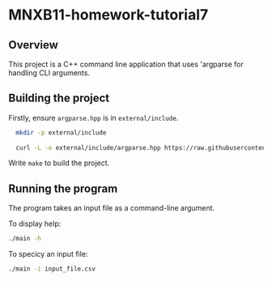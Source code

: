 # MNXB11-homework-tutorial7
## Overview
This project is a C++ command line application that uses 'argparse for
handling CLI arguments.

## Building the project
Firstly, ensure `argparse.hpp` is in `external/include`.
 ```bash
   mkdir -p external/include
   
   curl -L -o external/include/argparse.hpp https://raw.githubusercontent.com/p-ranav/argparse/main/include/argparse/argparse.hpp
  ``` 
Write `make` to build the project.

## Running the program 

The program takes an input file as a command-line argument.

To display help:
   ```bash
   ./main -h
   ```
To specicy an input file:
   ```bash
   ./main -i input_file.csv
   ```
  

